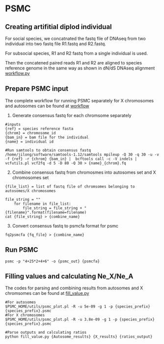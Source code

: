 # PSMC

## Creating artifitial diplod individual

For social species, we concatnated the fastq file of DNAseq from two individual into two fastq file R1.fastq and R2.fastq.

For subsocial species, R1 and R2 fastq from a single individual is used.

Then the concatened paired reads R1 and R2 are aligned to species reference genome in the same way as shown in dN/dS DNAseq alignment [workflow.py](https://github.com/Jilong-Jerome/sociality-in-spiders-dead-end/blob/main/dNdS/dna_align/workflow.py)

## Prepare PSMC input

The complete workflow for running PSMC separately for X chromosomes and autosomes can be found at [workflow](https://github.com/Jilong-Jerome/sociality-in-spiders-dead-end/blob/main/PSMC/run_psmc/workflow.py)

1. Generate consensus fastq for each chromsome separately

```
#inputs
{ref} = species reference fasta
{chrom} = chromosome_id
{bam_in} = bam file for the individual
{name} = individual id

#Run samtools to obtain consensus fastq
/home/jilong/software/samtools-1.12/samtools mpileup -Q 30 -q 30 -u -v -f {ref} -r {chrom} {bam_in} |  bcftools call -c -V indels |  vcfutils.pl vcf2fq -d 5 -D 80 -Q 30 > {name}_{chrom}.fq
```

2. Combine consensus fastq from chromosmes into autosomes set and X chromosomes set

```
{file_list} = list of fastq file of chromsomes belonging to autosomes/X chromosomes

file_string = ""
    for filename in file_list:
        file_string = file_string + " {filename}".format(filename=filename)
cat {file_string} > {combine_name}
```

3. Convert consensus fastq to psmcfa format for psmc

```
fq2psmcfa {fq_file} > {combine_name}
```

## Run PSMC

```
psmc -p "4+25*2+4+6" -o {psmc_out} {psmcfa}
```

## Filling values and calculating Ne_X/Ne_A
The codes for parsing and combining results from autosomes and X chromsomes can be found at [fill_value.py](https://github.com/Jilong-Jerome/sociality-in-spiders-dead-end/blob/main/PSMC/fill_value.py)
```
#For autosomes
$PSMC_HOME/utils/psmc_plot.pl -R -u 5e-09 -g 1 -p {species_prefix} {species_prefix}.psmc
#For X chromosomes
$PSMC_HOME/utils/psmc_plot.pl -R -u 3.8e-09 -g 1 -p {species_prefix} {species_prefix}.psmc

#Parse outputs and calculating ratios
python fill_value.py {Autosome_results} {X_results} {ratios_output}
```
